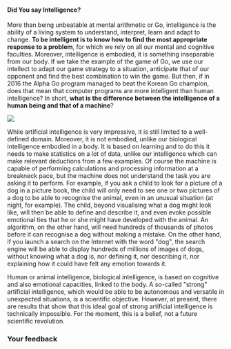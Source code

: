 #### Did You say Intelligence?

More than being unbeatable at mental arithmetic or Go, intelligence is the ability of a living system to understand, interpret, learn and adapt to change. **To be intelligent is to know how to find the most appropriate response to a problem**, for which we rely on all our mental and cognitive faculties. Moreover, intelligence is embodied, it is something inseparable from our body. If we take the example of the game of Go, we use our intellect to adapt our game strategy to a situation, anticipate that of our opponent and find the best combination to win the game. But then, if in 2016 the Alpha Go program managed to beat the Korean Go champion, does that mean that computer programs are more intelligent than human intelligence? In short, **what is the difference between the intelligence of a human being and that of a machine**?

![](/static/IntelligenceS.jpg)

While artificial intelligence is very impressive, it is still limited to a well-defined domain. Moreover, it is not embodied, unlike our biological intelligence embodied in a body. It is based on learning and to do this it needs to make statistics on a lot of data, unlike our intelligence which can make relevant deductions from a few examples. Of course the machine is capable of performing calculations and processing information at a breakneck pace, but the machine does not understand the task you are asking it to perform. For example, if you ask a child to look for a picture of a dog in a picture book, the child will only need to see one or two pictures of a dog to be able to recognise the animal, even in an unusual situation (at night, for example). The child, beyond visualising what a dog might look like, will then be able to define and describe it, and even evoke possible emotional ties that he or she might have developed with the animal. An algorithm, on the other hand, will need hundreds of thousands of photos before it can recognise a dog without making a mistake. On the other hand, if you launch a search on the Internet with the word "dog", the search engine will be able to display hundreds of millions of images of dogs, without knowing what a dog is, nor defining it, nor describing it, nor explaining how it could have felt any emotion towards it.

Human or animal intelligence, biological intelligence, is based on cognitive and also emotional capacities, linked to the body. A so-called "strong" artificial intelligence, which would be able to be autonomous and versatile in unexpected situations, is a scientific objective. However, at present, there are results that show that this ideal goal of strong artificial intelligence is technically impossible. For the moment, this is a belief, not a future scientific revolution.

### Your feedback